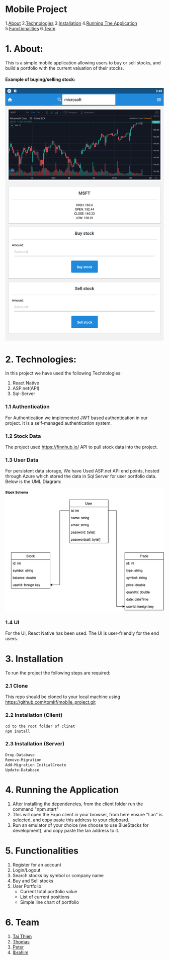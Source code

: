 # Mobile Project
1.[About](#1)
2.[Technologies](#2)
3.[Installation](#3)
4.[Running The Application](#4)
5.[Functionalities](#5)
6.[Team](#6)


<a name="1"></a>
# 1. About:
<p> This is a simple mobile application allowing users to buy or sell stocks, and build a portfolio with the current valuation of their stocks. </p> 

#### Example of buying/selling stock:
 <img src="./public/stocktrade.png" />

<a name="2"></a>
# 2. Technologies:
In this project we have used the following Technologies:
1. React Native
2. ASP.net(API) 
3. Sql-Server

### 1.1 Authentication
For Authentication we implemented JWT based authentication in our project. It is a self-managed authentication system.
### 1.2 Stock Data
The project used https://finnhub.io/ API to pull stock data into the project. 
### 1.3 User Data
For persistent data storage, We have Used ASP.net API end points, hosted through Azure which stored the data in Sql Server for user portfolio data. Below is the UML Diagram:

![Stock_Schema](/./public/StockUml.png)
### 1.4 UI
For the UI, React Native has been used. The UI is user-friendly for the end users. 

<a name="3"></a>
# 3. Installation
To run the project the following steps are required:
### 2.1 Clone
This repo should be cloned to your local machine using https://github.com/tomkf/mobile_project.git
### 2.2 Installation (Client)
    cd to the root folder of clinet 
    npm install
### 2.3 Installation (Server)
    Drop-Database
    Remove-Migration
    Add-Migration InitialCreate
    Update-Database

<a name="4"></a>
# 4. Running the Application
1. After installing the dependencies, from the client folder run the command "npm start" 
2. This will open the Expo client in your browser, from here ensure "Lan" is selected, and copy paste this address to your clipboard.
3. Run an emulator of your choice (we choose to use BlueStacks for development), and copy paste the lan address to it. 

<a name="5"></a>
# 5. Functionalities
1.	Register for an account
2.	Login/Logout
3.	Search stocks by symbol or company name
4.	Buy and Sell stocks 
4. User Portfolio
    - Current total portfolio value
    - List of current positions
    - Simple line chart of portfolio 

<a name="6"></a>
# 6. Team
1. <a href="https://github.com/dotai2012" target="_blank"> Tai Thien </a>
2. <a href="https://github.com/tomkf" target="_blank"> Thomas </a>
3. <a href="https://github.com/choipeter11" target="_blank"> Peter </a>
4. <a href="https://github.com/Ibrahimshahristani" target="_blank"> Ibrahim </a> 
